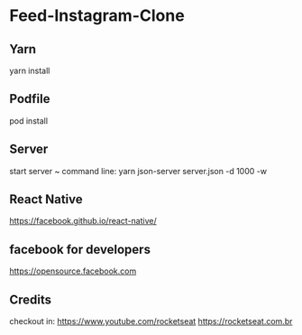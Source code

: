 # Feed-Instagram-Clone

## Yarn
yarn install

## Podfile
pod install

## Server
start server ~ command line: yarn json-server server.json -d 1000 -w 

## React Native
https://facebook.github.io/react-native/

## facebook for developers 
https://opensource.facebook.com

## Credits
checkout in: 
https://www.youtube.com/rocketseat
https://rocketseat.com.br 




